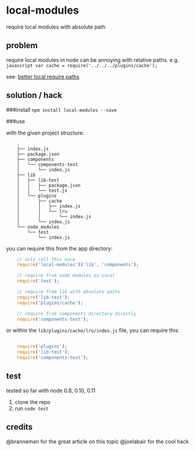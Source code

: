 # local-modules
require local modules with absolute path

## problem
require local modules in node can be annoying with relative paths.
e.g.
    ```javascript
    var cache = require('../../../plugins/cache');
    ```

see: [better local require paths](https://gist.github.com/branneman/8048520)

## solution / hack

###install
`npm install local-modules --save`

###use

with the given project structure:
```
    .
    ├── index.js
    ├── package.json
    ├── components
    │   └── components-test
    │       └── index.js
    ├── lib
    │   ├── lib-test
    │   │   ├── package.json
    │   │   └── test.js
    │   └── plugins
    │       ├── cache
    │       │   ├── index.js
    │       │   └── lru
    │       │       └── index.js
    │       └── index.js
    └── node_modules
        └── test
            └── index.js

```

you can require this from the app directory:

```javascript
    // only call this once
    require('local-modules')('lib', 'components');

    // require from node_modules as usual
    require('test');

    // require from lib with absolute paths
    require('lib-test');
    require('plugins/cache');

    // require from components directory directly
    require('components-test');

```

or within the `lib/plugins/cache/lru/index.js` file, you can require this:
```javascript

    require('plugins');
    require('lib-test');
    require('components-test');

```

## test
tested so far with node 0.8, 0.10, 0.11
 1. clone the repo
 2. run `node test`


## credits
@branneman for the great article on this topic
@joelabair for the cool hack